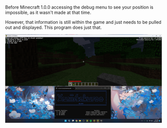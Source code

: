 Before Minecraft 1.0.0 accessing the debug menu to see your position is impossible, as it wasn't made at that time.

However, that information is still within the game and just needs to be pulled out and displayed.
                                This program does just that.

![20240409190356_2](https://raw.githubusercontent.com/LXanii/MC-InfDev-Positions/refs/heads/main/images/image1.png)
